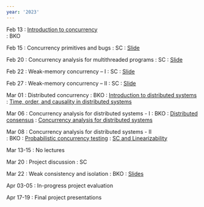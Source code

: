 ```yaml
---
year: '2023'
---
```


Feb 13
: [Introduction to concurrency](https://brightspace.tudelft.nl/d2l/le/content/499377/viewContent/3116489/View)  
	:  BKO



Feb 15
: Concurrency primitives and bugs 
	:  SC
: [Slide](https://brightspace.tudelft.nl/d2l/le/content/499377/viewContent/3116491/View)	



Feb 20
: Concurrency analysis for multithreaded programs 
	: SC
: [Slide](https://brightspace.tudelft.nl/d2l/le/content/499377/viewContent/3116498/View)


 
Feb 22 
: Weak-memory concurrency – I 
	: SC 
: [Slide](https://brightspace.tudelft.nl/d2l/le/content/499377/viewContent/3116499/View)


Feb 27
: Weak-memory concurrency – II 
	: SC 
: [Slide](https://brightspace.tudelft.nl/d2l/le/content/499377/viewContent/3116501/View)


Mar 01
: Distributed concurrency 
	: BKO
: [Introduction to distributed systems](https://brightspace.tudelft.nl/d2l/le/content/499377/viewContent/3116502/View)
: [Time, order, and causality in distributed systems](https://brightspace.tudelft.nl/d2l/le/content/499377/viewContent/3116504/View)


Mar 06
: Concurrency analysis for distributed systems - I
	: BKO
: [Distributed consensus](https://brightspace.tudelft.nl/d2l/le/content/499377/viewContent/3116506/View)
: [Concurrency analysis for distributed systems](https://brightspace.tudelft.nl/d2l/le/content/499377/viewContent/3116507/View)
	
Mar 08
: Concurrency analysis for distributed systems - II   
	: BKO
: [Probabilistic concurrency testing](https://brightspace.tudelft.nl/d2l/le/content/499377/viewContent/3116509/View)
: [SC and Linearizability](https://brightspace.tudelft.nl/d2l/le/content/499377/viewContent/3116508/View)
	
	
Mar 13-15
: No lectures 

Mar 20
: Project discussion
	: SC

Mar 22
: Weak consistency and isolation 
	: BKO
: [Slides](https://brightspace.tudelft.nl/d2l/le/content/499377/viewContent/3129773/View)

<!-- Mar 29-31
: No lectures -->

Apr 03-05
: In-progress project evaluation

<!--
Apr 14
: Active research directions
	: BKO, SC
-->

Apr 17-19
: Final project presentations
